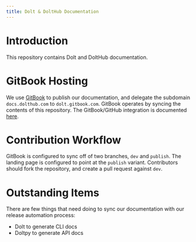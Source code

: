 ```yaml
---
title: Dolt & DoltHub Documentation
---
```


# Introduction
This repository contains Dolt and DoltHub documentation.

# GitBook Hosting
We use [GitBook](https://www.gitbook.com/) to publish our documentation, and delegate the subdomain `docs.dolthub.com` to `dolt.gitbook.com`. GitBook operates by syncing the contents of this repository. The GitBook/GitHub integration is documented [here](https://docs.gitbook.com/integrations/github).

# Contribution Workflow
GitBook is configured to sync off of two branches, `dev` and `publish`. The landing page is configured to point at the `publish` variant. Contributors should fork the repository, and create a pull request against `dev`.

# Outstanding Items
There are few things that need doing to sync our documentation with our release automation process:
- Dolt to generate CLI docs
- Doltpy to generate API docs
